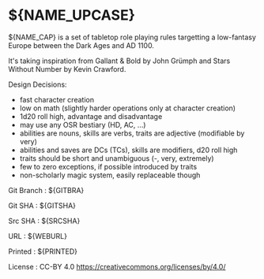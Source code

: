
<!-- .book-title -->
# ${NAME_UPCASE}

${NAME_CAP} is a set of tabletop role playing rules targetting a low-fantasy Europe between the Dark Ages and AD 1100.

It's taking inspiration from Gallant & Bold by John Grümph and Stars Without Number by Kevin Crawford.

Design Decisions:

* fast character creation
* low on math (slightly harder operations only at character creation)
* 1d20 roll high, advantage and disadvantage
* may use any OSR bestiary (HD, AC, ...)
* abilities are nouns, skills are verbs, traits are adjective (modifiable by very)
* abilities and saves are DCs (TCs), skills are modifiers, d20 roll high
* traits should be short and unambiguous (-, very, extremely)
* few to zero exceptions, if possible introduced by traits
* non-scholarly magic system, easily replaceable though

Git Branch
: ${GITBRA}

Git SHA
: ${GITSHA}

Src SHA
: ${SRCSHA}

URL
: ${WEBURL}

Printed
: ${PRINTED}

License
: CC-BY 4.0 <span class="license-link">https://creativecommons.org/licenses/by/4.0/</span>


